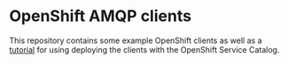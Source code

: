 # OpenShift AMQP clients

This repository contains some example OpenShift clients as well as a [tutorial](service-catalog-tutorial.md) for
using deploying the clients with the OpenShift Service Catalog.
